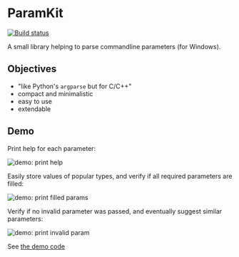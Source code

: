 # ParamKit
[![Build status](https://ci.appveyor.com/api/projects/status/dw7xwgd9isgvsair?svg=true)](https://ci.appveyor.com/project/hasherezade/paramkit)

A small library helping to parse commandline parameters (for Windows).

Objectives
-

+ "like Python's `argparse` but for C/C++"
+ compact and minimalistic
+ easy to use
+ extendable


Demo
-

Print help for each parameter:

<img src="https://raw.githubusercontent.com/hasherezade/paramkit/master/img/demo_help.png" alt="demo: print help" >

Easily store values of popular types, and verify if all required parameters are filled:

<img src="https://raw.githubusercontent.com/hasherezade/paramkit/master/img/demo_print.png" alt="demo: print filled params" >

Verify if no invalid parameter was passed, and eventually suggest similar parameters:

<img src="https://raw.githubusercontent.com/hasherezade/paramkit/master/img/demo_invalid_param.png" alt="demo: print invalid param" >

See [the demo code](https://github.com/hasherezade/paramkit/tree/master/demo)
